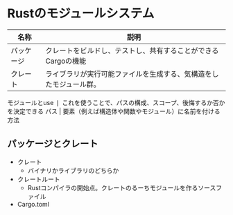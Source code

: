 # Rustのモジュールシステム

| 名称 | 説明 |
----|----
パッケージ | クレートをビルドし、テストし、共有することができるCargoの機能
クレート | ライブラリが実行可能ファイルを生成する、気構造をしたモジュール群。
モジュールとuse ❘ これを使うことで、パスの構成、スコープ、後悔するか否かを決定できる
パス | 要素（例えば構造体や関数やモジュール）に名前を付ける方法

## パッケージとクレート

- クレート
  - バイナリかライブラリのどちらか
- クレートルート
  - Rustコンパイラの開始点。クレートのるーちモジュールを作るソースファイル
- Cargo.toml

